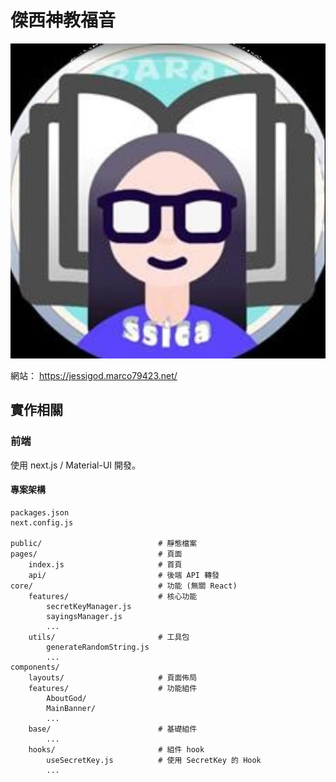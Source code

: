 # 傑西神教福音

![jessigod](./logo.jpg)

網站： https://jessigod.marco79423.net/

## 實作相關

### 前端

使用 next.js / Material-UI 開發。

#### 專案架構

    packages.json
    next.config.js

    public/                          # 靜態檔案
    pages/                           # 頁面
        index.js                     # 首頁
        api/                         # 後端 API 轉發
    core/                            # 功能 (無關 React)
        features/                    # 核心功能
            secretKeyManager.js
            sayingsManager.js
            ...
        utils/                       # 工具包
            generateRandomString.js
            ...
    components/
        layouts/                     # 頁面佈局
        features/                    # 功能組件
            AboutGod/
            MainBanner/
            ...
        base/                        # 基礎組件
            ...
        hooks/                       # 組件 hook
            useSecretKey.js          # 使用 SecretKey 的 Hook
            ...
